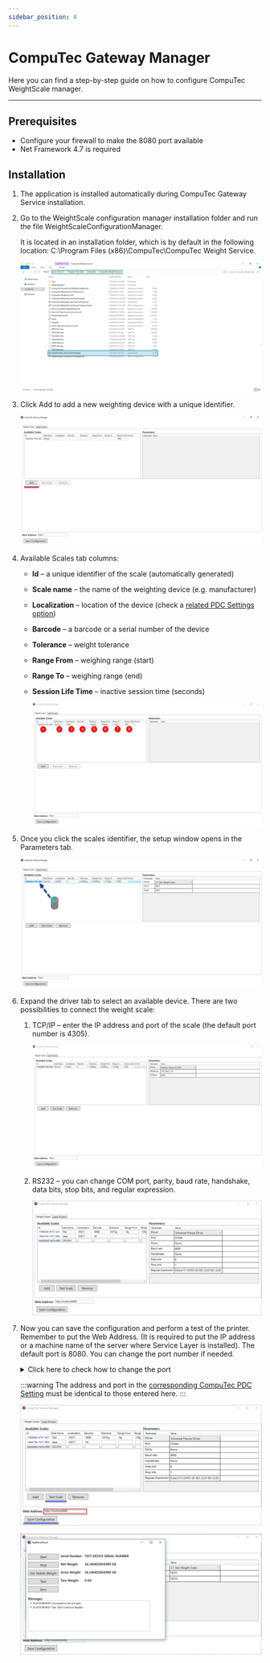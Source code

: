 ```yaml
---
sidebar_position: 4
---
```


# CompuTec Gateway Manager

Here you can find a step-by-step guide on how to configure CompuTec WeightScale manager.

---

## Prerequisites

- Configure your firewall to make the 8080 port available
- Net Framework 4.7 is required

## Installation

1. The application is installed automatically during CompuTec Gateway Service installation.
2. Go to the WeightScale configuration manager installation folder and run the file WeightScaleConfigurationManager.

   It is located in an installation folder, which is by default in the following location: C:\Program Files (x86)\CompuTec\CompuTec Weight Service\.

   ![Installation folder](./media/computec-gateway-manager/installation-folder.webp)
3. Click Add to add a new weighting device with a unique identifier.

    ![Add new scale](./media/computec-gateway-manager/add-new.webp)
4. Available Scales tab columns:

    - **Id** – a unique identifier of the scale (automatically generated)
    - **Scale name** – the name of the weighting device (e.g. manufacturer)
    - **Localization** – location of the device (check a [related PDC Settings option](../setting-up-the-application/pdc-settings/overview.md#assigning-pdc-settings-templates))
    - **Barcode** – a barcode or a serial number of the device
    - **Tolerance** – weight tolerance
    - **Range From** – weighing range (start)
    - **Range To** – weighing range (end)
    - **Session Life Time** – inactive session time (seconds)

        ![Scales columns](./media/computec-gateway-manager/scales-columns.webp)
5. Once you click the scales identifier, the setup window opens in the Parameters tab.

    ![Scale parameters](./media/computec-gateway-manager/scale-parameters.webp)
6. Expand the driver tab to select an available device. There are two possibilities to connect the weight scale:

    1. TCP/IP – enter the IP address and port of the scale (the default port number is 4305).

        ![Scale IP](./media/computec-gateway-manager/scale-ip.webp)
    2. RS232 – you can change COM port, parity, baud rate, handshake, data bits, stop bits, and regular expression.

        ![Scale RS232](./media/computec-gateway-manager/scale-rs232.webp)
7. Now you can save the configuration and perform a test of the printer. Remember to put the Web Address. (It is required to put the IP address or a machine name of the server where Service Layer is installed). The default port is 8080. You can change the port number if needed.

    <details>
        <summary>Click here to check how to change the port</summary>
        <div>
            The port can be changed by editing a file located in CompuTec Service Layer installation folder. The default path: C:\Program Files\CompuTec\CompuTec Service Layer\CompuTec.ServiceLayer.Host.WindowsService.exe

            ![Port config](./media/computec-gateway-manager/port-config.webp)
        </div>
    </details>

    :::warning
        The address and port in the [corresponding CompuTec PDC Setting](../setting-up-the-application/overview.md#ct-labels-settings) must be identical to those entered here.
    :::

    ![Manager](./media/computec-gateway-manager/manager-1.webp)

    ![Manager](./media/computec-gateway-manager/manager-2.webp)
